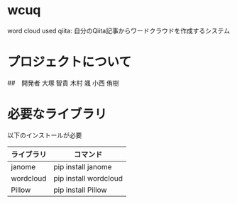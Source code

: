 # wcuq
word cloud used qiita: 自分のQiita記事からワードクラウドを作成するシステム

# プロジェクトについて
##　開発者
大塚 智貴
木村 颯
小西 侑樹

# 必要なライブラリ
以下のインストールが必要

| ライブラリ | コマンド |
| ---- | ---- |
| janome | pip install janome   |
| wordcloud | pip install wordcloud |
| Pillow | pip install Pillow |
